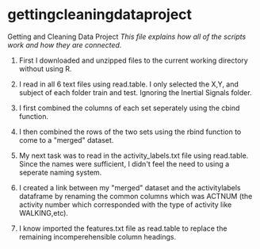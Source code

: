 gettingcleaningdataproject
==========================

Getting and Cleaning Data Project
*This file explains how all of the scripts work and how they are connected.* 

1. First I downloaded and unzipped files to the current working directory without using R.

2. I read in all 6 text files using read.table. I only selected the X,Y, and subject of each folder train and test.
Ignoring the Inertial Signals folder.

3. I first combined the columns of each set seperately using the cbind function.

4. I then combined the rows of the two sets using the rbind function to come to a "merged" dataset.

5. My next task was to read in the activity_labels.txt file using read.table.
Since the names were sufficient, I didn't feel the need to using a seperate naming system.

6. I created a link between my "merged" dataset and the activitylabels dataframe by renaming the common columns which was ACTNUM (the activity number which corresponded with the type of activity like WALKING,etc).

7. I know imported the features.txt file as read.table to replace the remaining incomperehensible column headings.

